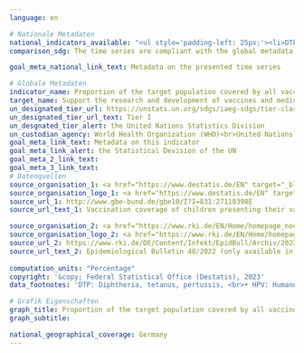 ```yaml
---
language: en    

# Nationale Metadaten    
national_indicators_available: "<ul style='padding-left: 25px;'><li>DTP vaccination coverage at school entry</li> <li> HPV vaccination coverages among 15 years old girls and boys</li> <li> Measles vaccination coverage at school entry</li> <li> Pneumococcal vaccination coverage at school entry</li></ul>"    
comparison_sdg: The time series are compliant with the global metadata.    

goal_meta_national_link_text: Metadata on the presented time series    

# Globale Metadaten    
indicator_name: Proportion of the target population covered by all vaccines included in their national programme    
target_name: Support the research and development of vaccines and medicines for the communicable and non-communicable diseases that primarily affect developing countries, provide access to affordable essential medicines and vaccines, in accordance with the Doha Declaration on the TRIPS Agreement and Public Health, which affirms the right of developing countries to use to the full the provisions in the Agreement on Trade-Related Aspects of Intellectual Property Rights regarding flexibilities to protect public health, and, in particular, provide access to medicines for all    
un_designated_tier_url: https://unstats.un.org/sdgs/iaeg-sdgs/tier-classification/    
un_designated_tier_url_text: Tier I    
un_desgnated_tier_alert: the United Nations Statistics Division    
un_custodian_agency: World Health Organization (WHO)<br>United Nations International Children's Fund (UNICEF)    
goal_meta_link_text: Metadata on this indicator    
goal_meta_link_alert: the Statistical Devision of the UN    
goal_meta_2_link_text:     
goal_meta_3_link_text:         
# Datenquellen
source_organisation_1: <a href="https://www.destatis.de/EN" target="_blank"> Federal Statistical Office (Destatis) </a>
source_organisation_logo_1: <a href="https://www.destatis.de/EN" target="_blank"><img src="https://sdg-indikatoren.de/public/OrgImgEn/destatis.png" alt="Logo destatis" style="height:60px; width:148px"/></a>
source_url_1: http://www.gbe-bund.de/gbe10/I?I=831:27110398E
source_url_text_1: Vaccination coverage of children presenting their vaccination card at school entry health examinations – GBE

source_organisation_2: <a href="https://www.rki.de/EN/Home/homepage_node.html" target="_blank"> Robert Koch Institute </a>
source_organisation_logo_2: <a href="https://www.rki.de/EN/Home/homepage_node.html" target="_blank"><img src="https://sdg-indikatoren.de/public/OrgImgEn/rki.png" alt="Logo rki" style="height:60px; width:148px"/></a>
source_url_2: https://www.rki.de/DE/Content/Infekt/EpidBull/Archiv/2022/Ausgaben/48_22.pdf
source_url_text_2: Epidemiological Bulletin 48/2022 (only available in German)
    
computation_units: "Percentage"    
copyright: '&copy; Federal Statistical Office (Destatis), 2023'    
data_footnotes: 'DTP: Diphtheria, tetanus, pertussis, <br>• HPV: Humane papillomavirus.<br>• HPV vaccination coverage among 15 year-old girls and boys: Data for girls is only available from 2011 and data for boys from 2019. Reason: Introduction of HPV vaccination additionally for boys in June 2018.'    

# Grafik Eigenschaften    
graph_title: Proportion of the target population covered by all vaccines included in their national programme
graph_subtitle:     

national_geographical_coverage: Germany    
---
```


<span></span>